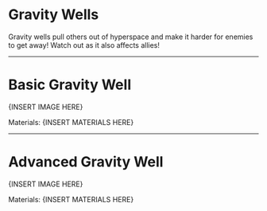 # Gravity Wells
Gravity wells pull others out of hyperspace and make it harder for enemies to get away! Watch out as it also affects allies!

---
# Basic Gravity Well

{INSERT IMAGE HERE}

Materials:
{INSERT MATERIALS HERE}

---
# Advanced Gravity Well

{INSERT IMAGE HERE}

Materials:
{INSERT MATERIALS HERE}